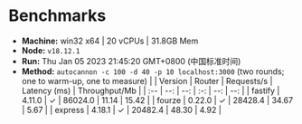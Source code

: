 # Benchmarks
* __Machine:__ win32 x64 | 20 vCPUs | 31.8GB Mem
* __Node:__ `v18.12.1`
* __Run:__ Thu Jan 05 2023 21:45:20 GMT+0800 (中国标准时间)
* __Method:__ `autocannon -c 100 -d 40 -p 10 localhost:3000` (two rounds; one to warm-up, one to measure)
|         | Version | Router | Requests/s | Latency (ms) | Throughput/Mb |
| :--     | --:     | --:    | :-:        | --:          | --:           |
| fastify | 4.11.0  | ✓      | 86024.0    | 11.14        | 15.42         |
| fourze  | 0.22.0  | ✓      | 28428.4    | 34.67        | 5.67          |
| express | 4.18.1  | ✓      | 20482.4    | 48.30        | 4.92          |
